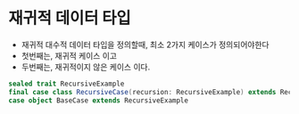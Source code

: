 # 재귀적 데이터 타입

- 재귀적 대수적 데이터 타입을 정의할때, 최소 2가지 케이스가 정의되어야한다
- 첫번째는, 재귀적 케이스 이고
- 두번째는, 재귀적이지 않은 케이스 이다.

```scala
sealed trait RecursiveExample
final case class RecursiveCase(recursion: RecursiveExample) extends RecursiveExample
case object BaseCase extends RecursiveExample
```
